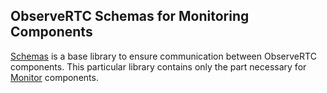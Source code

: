ObserveRTC Schemas for Monitoring Components
---

[Schemas](https://github.com/ObserveRTC/schemas) is a base library to ensure communication between 
ObserveRTC components. This particular library contains only the part necessary for [Monitor]() components.